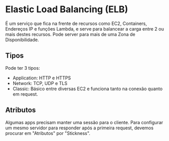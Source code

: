 # Elastic Load Balancing (ELB)

É um serviço que fica na frente de recursos como EC2, Containers,
Endereços IP e funções Lambda, e serve para balancear a carga
entre 2 ou mais destes recursos. Pode server para mais de uma 
Zona de Disponibilidade.

## Tipos

Pode ter 3 tipos:

- Application: HTTP e HTTPS
- Network: TCP, UDP e TLS
- Classic: Básico entre diversas EC2 e funciona tanto na conexão quanto em request.

## Atributos

Algumas apps precisam manter uma sessão para o cliente. Para configurar um mesmo 
servidor para responder após a primeira request, devemos procurar em "Atributos" por
"Stickness".

